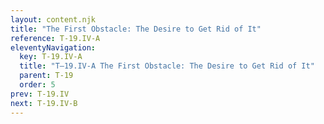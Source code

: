 ```yaml
---
layout: content.njk
title: "The First Obstacle: The Desire to Get Rid of It"
reference: T-19.IV-A
eleventyNavigation:
  key: T-19.IV-A
  title: "T–19.IV-A The First Obstacle: The Desire to Get Rid of It"
  parent: T-19
  order: 5
prev: T-19.IV
next: T-19.IV-B
---
```



<div id=17 style=height:0></div>

